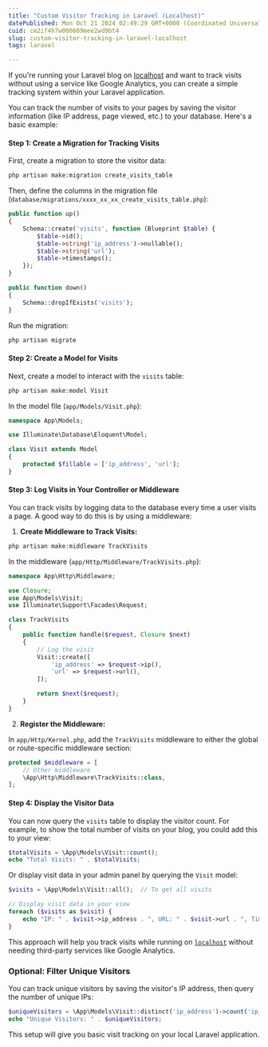 ```yaml
---
title: "Custom Visitor Tracking in Laravel (Localhost)"
datePublished: Mon Oct 21 2024 02:49:29 GMT+0000 (Coordinated Universal Time)
cuid: cm2if4h7w000609mee2wd9bt4
slug: custom-visitor-tracking-in-laravel-localhost
tags: laravel

---
```


If you're running your Laravel blog on [localhost](http://localhost) and want to track visits without using a service like Google Analytics, you can create a simple tracking system within your Laravel application.

You can track the number of visits to your pages by saving the visitor information (like IP address, page viewed, etc.) to your database. Here's a basic example:

#### Step 1: **Create a Migration for Tracking Visits**

First, create a migration to store the visitor data:

```php
php artisan make:migration create_visits_table
```

Then, define the columns in the migration file (`database/migrations/xxxx_xx_xx_create_visits_table.php`):

```php
public function up()
{
    Schema::create('visits', function (Blueprint $table) {
        $table->id();
        $table->string('ip_address')->nullable();
        $table->string('url');
        $table->timestamps();
    });
}

public function down()
{
    Schema::dropIfExists('visits');
}
```

Run the migration:

```php
php artisan migrate
```

#### Step 2: **Create a Model for Visits**

Next, create a model to interact with the `visits` table:

```php
php artisan make:model Visit
```

In the model file (`app/Models/Visit.php`):

```php
namespace App\Models;

use Illuminate\Database\Eloquent\Model;

class Visit extends Model
{
    protected $fillable = ['ip_address', 'url'];
}
```

#### Step 3: **Log Visits in Your Controller or Middleware**

You can track visits by logging data to the database every time a user visits a page. A good way to do this is by using a middleware:

1. **Create Middleware to Track Visits:**
    

```php
php artisan make:middleware TrackVisits
```

In the middleware (`app/Http/Middleware/TrackVisits.php`):

```php
namespace App\Http\Middleware;

use Closure;
use App\Models\Visit;
use Illuminate\Support\Facades\Request;

class TrackVisits
{
    public function handle($request, Closure $next)
    {
        // Log the visit
        Visit::create([
            'ip_address' => $request->ip(),
            'url' => $request->url(),
        ]);

        return $next($request);
    }
}
```

2. **Register the Middleware:**
    

In `app/Http/Kernel.php`, add the `TrackVisits` middleware to either the global or route-specific middleware section:

```php
protected $middleware = [
    // Other middleware
    \App\Http\Middleware\TrackVisits::class,
];
```

#### Step 4: **Display the Visitor Data**

You can now query the `visits` table to display the visitor count. For example, to show the total number of visits on your blog, you could add this to your view:

```php
$totalVisits = \App\Models\Visit::count();
echo "Total Visits: " . $totalVisits;
```

Or display visit data in your admin panel by querying the `Visit` model:

```php
$visits = \App\Models\Visit::all();  // To get all visits

// Display visit data in your view
foreach ($visits as $visit) {
    echo "IP: " . $visit->ip_address . ", URL: " . $visit->url . ", Time: " . $visit->created_at . "<br>";
}
```

This approach will help you track visits while running on [`localhost`](http://localhost) without needing third-party services like Google Analytics.

### Optional: Filter Unique Visitors

You can track unique visitors by saving the visitor's IP address, then query the number of unique IPs:

```php
$uniqueVisitors = \App\Models\Visit::distinct('ip_address')->count('ip_address');
echo "Unique Visitors: " . $uniqueVisitors;
```

This setup will give you basic visit tracking on your local Laravel application.